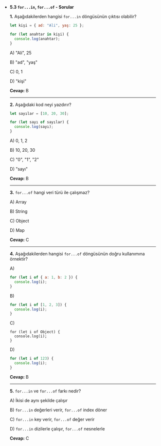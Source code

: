 - **5.3 `for...in`, `for...of` - Sorular**
    
    **1.** Aşağıdakilerden hangisi `for...in` döngüsünün çıktısı olabilir?
    
    ```jsx
    let kişi = { ad: "Ali", yaş: 25 };
    
    for (let anahtar in kişi) {
      console.log(anahtar);
    }
    ```
    
    A) "Ali", 25
    
    B) "ad", "yaş"
    
    C) 0, 1
    
    D) "kişi"
    
    **Cevap:** B
    
    ---
    
    **2.** Aşağıdaki kod neyi yazdırır?
    
    ```jsx
    let sayılar = [10, 20, 30];
    
    for (let sayı of sayılar) {
      console.log(sayı);
    }
    ```
    
    A) 0, 1, 2
    
    B) 10, 20, 30
    
    C) "0", "1", "2"
    
    D) "sayı"
    
    **Cevap:** B
    
    ---
    
    **3.** `for...of` hangi veri türü ile çalışmaz?
    
    A) Array
    
    B) String
    
    C) Object
    
    D) Map
    
    **Cevap:** C
    
    ---
    
    **4.** Aşağıdakilerden hangisi `for...of` döngüsünün doğru kullanımına örnektir?
    
    A)
    
    ```jsx
    for (let i of { a: 1, b: 2 }) {
      console.log(i);
    }
    ```
    
    B)
    
    ```jsx
    for (let i of [1, 2, 3]) {
      console.log(i);
    }
    ```
    
    C)
    
    ```
    for (let i of Object) {
      console.log(i);
    }
    ```
    
    D)
    
    ```jsx
    for (let i of 123) {
      console.log(i);
    }
    ```
    
    **Cevap:** B
    
    ---
    
    **5.** `for...in` ve `for...of` farkı nedir?
    
    A) İkisi de aynı şekilde çalışır
    
    B) `for...in` değerleri verir, `for...of` index döner
    
    C) `for...in` key verir, `for...of` değer verir
    
    D) `for...in` dizilerle çalışır, `for...of` nesnelerle
    
    **Cevap:** C